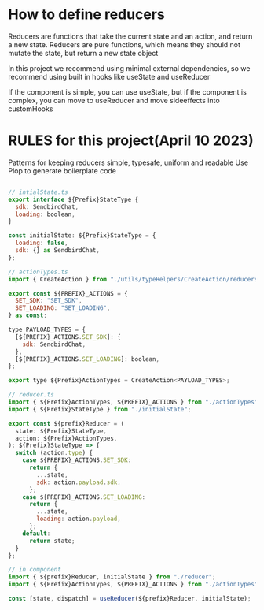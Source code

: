 # How to define reducers

Reducers are functions that take the current state and an action,
and return a new state. Reducers are pure functions, which means they
should not mutate the state, but return a new state object

In this project we recommend using minimal external dependencies,
so we recommend using built in hooks like useState and useReducer

If the component is simple, you can use useState, but if the component is
complex, you can move to useReducer and move sideeffects into customHooks

# RULES for this project(April 10 2023)

Patterns for keeping reducers simple, typesafe, uniform and readable
Use Plop to generate boilerplate code

```javascript

// intialState.ts
export interface ${Prefix}StateType {
  sdk: SendbirdChat,
  loading: boolean,
}

const initialState: ${Prefix}StateType = {
  loading: false,
  sdk: {} as SendbirdChat,
};

// actionTypes.ts
import { CreateAction } from "./utils/typeHelpers/CreateAction/reducers";

export const ${PREFIX}_ACTIONS = {
  SET_SDK: "SET_SDK",
  SET_LOADING: "SET_LOADING",
} as const;

type PAYLOAD_TYPES = {
  [${PREFIX}_ACTIONS.SET_SDK]: {
    sdk: SendbirdChat,
  },
  [${PREFIX}_ACTIONS.SET_LOADING]: boolean,
};

export type ${Prefix}ActionTypes = CreateAction<PAYLOAD_TYPES>;

// reducer.ts
import { ${Prefix}ActionTypes, ${PREFIX}_ACTIONS } from "./actionTypes";
import { ${Prefix}StateType } from "./initialState";

export const ${prefix}Reducer = (
  state: ${Prefix}StateType,
  action: ${Prefix}ActionTypes,
): ${Prefix}StateType => {
  switch (action.type) {
    case ${PREFIX}_ACTIONS.SET_SDK:
      return {
        ...state,
        sdk: action.payload.sdk,
      };
    case ${PREFIX}_ACTIONS.SET_LOADING:
      return {
        ...state,
        loading: action.payload,
      };
    default:
      return state;
  }
};

// in component
import { ${prefix}Reducer, initialState } from "./reducer";
import { ${Prefix}ActionTypes, ${PREFIX}_ACTIONS } from "./actionTypes";

const [state, dispatch] = useReducer(${prefix}Reducer, initialState);

```
